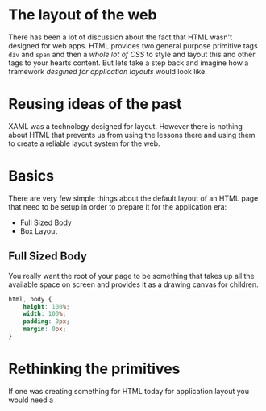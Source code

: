# The layout of the web
There has been a lot of discussion about the fact that HTML wasn't designed for web apps. HTML provides two general purpose primitive tags `div` and `span` and then a *whole lot of CSS* to style and layout this and other tags to your hearts content. But lets take a step back and imagine how a framework *desgined for application layouts* would look like.

# Reusing ideas of the past
XAML was a technology designed for layout. However there is nothing about HTML that prevents us from using the lessons there and using them to create a reliable layout system for the web.

# Basics
There are very few simple things about the default layout of an HTML page that need to be setup in order to prepare it for the application era:

* Full Sized Body
* Box Layout

## Full Sized Body
You really want the root of your page to be something that takes up all the available space on screen and provides it as a drawing canvas for children.

```css
html, body {
    height: 100%;
    width: 100%;
    padding: 0px;
    margin: 0px;
}
```

# Rethinking the primitives
If one was creating something for HTML today for application layout you would need a
